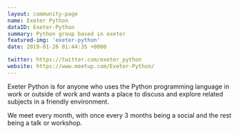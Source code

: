 ```yaml
---
layout: community-page
name: Exeter Python
dataID: Exeter-Python
summary: Python group based in exeter
featured-img: 'exeter-python'
date: 2019-01-26 01:44:35 +0000

twitter: https://twitter.com/exeter_python
website: https://www.meetup.com/Exeter-Python/
---
```

Exeter Python is for anyone who uses the Python programming language in work or
outside of work and wants a place to discuss and explore related subjects in a
friendly environment.

We meet every month, with once every 3 months being a social and the rest being a talk or workshop.

